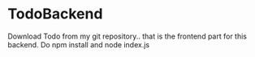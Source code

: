 # TodoBackend
Download Todo from my git repository.. that is the frontend part for this backend.
Do npm install and node index.js
